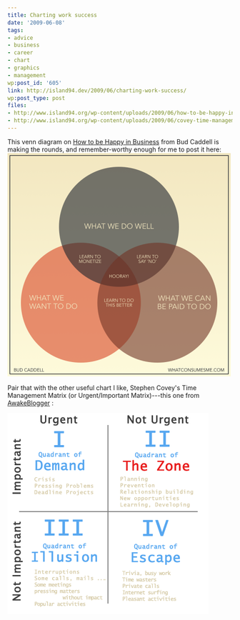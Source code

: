 ```yaml
---
title: Charting work success
date: '2009-06-08'
tags:
- advice
- business
- career
- chart
- graphics
- management
wp:post_id: '605'
link: http://island94.dev/2009/06/charting-work-success/
wp:post_type: post
files:
- http://www.island94.org/wp-content/uploads/2009/06/how-to-be-happy-in-business-venn-500x500.png
- http://www.island94.org/wp-content/uploads/2009/06/covey-time-management-matrix.png
---
```


This venn diagram on [How to be Happy in Business](http://whatconsumesme.com/2009/what-im-writing/how-to-be-happy-in-business-venn-diagram/) from Bud Caddell is making the rounds, and remember-worthy enough for me to post it here: ![how-to-be-happy-in-business-venn](2009-06-08-Charting-work-success/how-to-be-happy-in-business-venn-500x500.png "how-to-be-happy-in-business-venn")

Pair that with the other useful chart I like, Stephen Covey's Time Management Matrix (or Urgent/Important Matrix)---this one from [AwakeBlogger](http://www.awakeblogger.com/2008/07/the-7-habits-of-highly-effective-people-1-private-victory/) :

![covey-time-management-matrix](2009-06-08-Charting-work-success/covey-time-management-matrix.png "covey-time-management-matrix")
